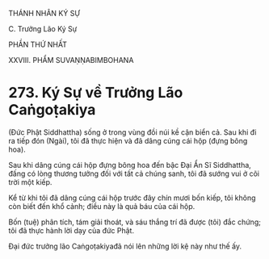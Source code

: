 THÁNH NHÂN KÝ SỰ

C. Trưởng Lão Ký Sự

PHẦN THỨ NHẤT

XXVIII. PHẨM SUVAṆṆABIMBOHANA

# 273. Ký Sự về Trưởng Lão Caṅgoṭakiya

(Đức Phật Siddhattha) sống ở trong vùng đồi núi kề cận biển cả. Sau khi đi ra tiếp đón (Ngài), tôi đã thực hiện và đã dâng cúng cái hộp (đựng bông hoa).

Sau khi dâng cúng cái hộp đựng bông hoa đến bậc Đại Ẩn Sĩ Siddhattha, đấng có lòng thương tưởng đối với tất cả chúng sanh, tôi đã sướng vui ở cõi trời một kiếp.

Kể từ khi tôi đã dâng cúng cái hộp trước đây chín mươi bốn kiếp, tôi không còn biết đến khổ cảnh; điều này là quả báu của cái hộp.

Bốn (tuệ) phân tích, tám giải thoát, và sáu thắng trí đã được (tôi) đắc chứng; tôi đã thực hành lời dạy của đức Phật.

Đại đức trưởng lão Caṅgoṭakiyađã nói lên những lời kệ này như thế ấy.
